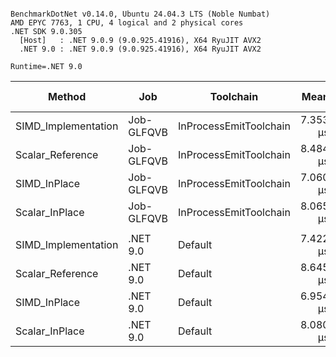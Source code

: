 ```

BenchmarkDotNet v0.14.0, Ubuntu 24.04.3 LTS (Noble Numbat)
AMD EPYC 7763, 1 CPU, 4 logical and 2 physical cores
.NET SDK 9.0.305
  [Host]   : .NET 9.0.9 (9.0.925.41916), X64 RyuJIT AVX2
  .NET 9.0 : .NET 9.0.9 (9.0.925.41916), X64 RyuJIT AVX2

Runtime=.NET 9.0  

```
| Method              | Job        | Toolchain              | Mean     | Error     | StdDev    | Ratio | RatioSD | Gen0   | Allocated | Alloc Ratio |
|-------------------- |----------- |----------------------- |---------:|----------:|----------:|------:|--------:|-------:|----------:|------------:|
| SIMD_Implementation | Job-GLFQVB | InProcessEmitToolchain | 7.353 μs | 0.0749 μs | 0.0700 μs |  1.00 |    0.01 | 0.5569 |    9336 B |       1.000 |
| Scalar_Reference    | Job-GLFQVB | InProcessEmitToolchain | 8.484 μs | 0.0776 μs | 0.0726 μs |  1.15 |    0.01 | 0.5493 |    9288 B |       0.995 |
| SIMD_InPlace        | Job-GLFQVB | InProcessEmitToolchain | 7.060 μs | 0.0186 μs | 0.0174 μs |  0.96 |    0.01 |      - |      48 B |       0.005 |
| Scalar_InPlace      | Job-GLFQVB | InProcessEmitToolchain | 8.065 μs | 0.0741 μs | 0.0693 μs |  1.10 |    0.01 |      - |         - |       0.000 |
|                     |            |                        |          |           |           |       |         |        |           |             |
| SIMD_Implementation | .NET 9.0   | Default                | 7.422 μs | 0.0546 μs | 0.0484 μs |  1.00 |    0.01 | 0.5569 |    9336 B |       1.000 |
| Scalar_Reference    | .NET 9.0   | Default                | 8.645 μs | 0.0653 μs | 0.0611 μs |  1.16 |    0.01 | 0.5493 |    9288 B |       0.995 |
| SIMD_InPlace        | .NET 9.0   | Default                | 6.954 μs | 0.0439 μs | 0.0411 μs |  0.94 |    0.01 |      - |      48 B |       0.005 |
| Scalar_InPlace      | .NET 9.0   | Default                | 8.080 μs | 0.1247 μs | 0.1167 μs |  1.09 |    0.02 |      - |         - |       0.000 |
